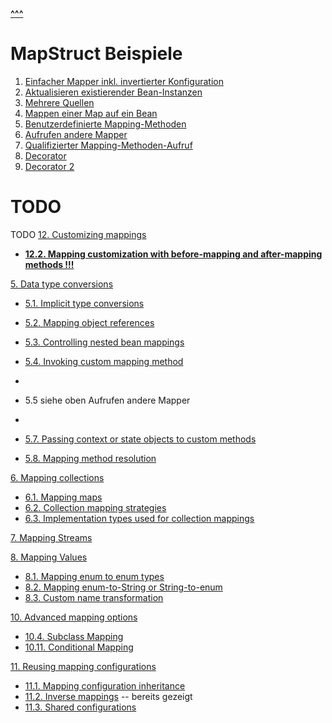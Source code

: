 
**[^^^](../../../../../../README.md)**

# MapStruct Beispiele

1. [Einfacher Mapper inkl. invertierter Konfiguration](./simple_with_inverse/README.md)
2. [Aktualisieren existierender Bean-Instanzen](./update/README.md)
3. [Mehrere Quellen](./multiple_sources/README.md)
4. [Mappen einer Map auf ein Bean](./map_to_bean/README.md)
5. [Benutzerdefinierte Mapping-Methoden](./custom_methods/README.md) 
6. [Aufrufen andere Mapper](./invoking_other_mappers/README.md)
7. [Qualifizierter Mapping-Methoden-Aufruf](./qualified/README.md)
8. [Decorator](./decorator/README.md)
9. [Decorator 2](./decorator2/README.md)



# TODO
TODO [12. Customizing mappings](https://mapstruct.org/documentation/stable/reference/html/#_customizing_mappings)
- **[12.2. Mapping customization with before-mapping and after-mapping methods !!!](https://mapstruct.org/documentation/stable/reference/html/#customizing-mappings-with-before-and-after)**



[5. Data type conversions](https://mapstruct.org/documentation/stable/reference/html/#datatype-conversions)
- [5.1. Implicit type conversions](https://mapstruct.org/documentation/stable/reference/html/#implicit-type-conversions)
- [5.2. Mapping object references](https://mapstruct.org/documentation/stable/reference/html/#mapping-object-references)
- [5.3. Controlling nested bean mappings](https://mapstruct.org/documentation/stable/reference/html/#controlling-nested-bean-mappings)
- [5.4. Invoking custom mapping method](https://mapstruct.org/documentation/stable/reference/html/#invoking-custom-mapping-method)




- 
- 5.5 siehe oben Aufrufen andere Mapper
- 
- [5.7. Passing context or state objects to custom methods](https://mapstruct.org/documentation/stable/reference/html/#passing-context)
- [5.8. Mapping method resolution](https://mapstruct.org/documentation/stable/reference/html/#mapping-method-resolution)



[6. Mapping collections](https://mapstruct.org/documentation/stable/reference/html/#mapping-collections)
- [6.1. Mapping maps](https://mapstruct.org/documentation/stable/reference/html/#mapping-maps)
- [6.2. Collection mapping strategies](https://mapstruct.org/documentation/stable/reference/html/#collection-mapping-strategies)
- [6.3. Implementation types used for collection mappings](https://mapstruct.org/documentation/stable/reference/html/#implementation-types-for-collection-mappings)


[7. Mapping Streams](https://mapstruct.org/documentation/stable/reference/html/#mapping-streams)


[8. Mapping Values](https://mapstruct.org/documentation/stable/reference/html/#mapping-enum-types)
- [8.1. Mapping enum to enum types](https://mapstruct.org/documentation/stable/reference/html/#_mapping_enum_to_enum_types)
- [8.2. Mapping enum-to-String or String-to-enum](https://mapstruct.org/documentation/stable/reference/html/#_mapping_enum_to_string_or_string_to_enum)
- [8.3. Custom name transformation](https://mapstruct.org/documentation/stable/reference/html/#_custom_name_transformation)


[10. Advanced mapping options](https://mapstruct.org/documentation/stable/reference/html/#_advanced_mapping_options)
- [10.4. Subclass Mapping](https://mapstruct.org/documentation/stable/reference/html/#sub-class-mappings)
- [10.11. Conditional Mapping](https://mapstruct.org/documentation/stable/reference/html/#conditional-mapping)


[11. Reusing mapping configurations](https://mapstruct.org/documentation/stable/reference/html/#_reusing_mapping_configurations)
- [11.1. Mapping configuration inheritance](https://mapstruct.org/documentation/stable/reference/html/#mapping-configuration-inheritance)
- [11.2. Inverse mappings](https://mapstruct.org/documentation/stable/reference/html/#inverse-mappings) -- bereits gezeigt
- [11.3. Shared configurations](https://mapstruct.org/documentation/stable/reference/html/#shared-configurations)






